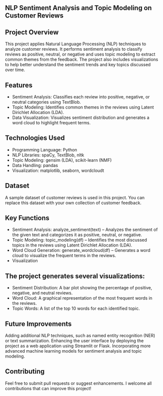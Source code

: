 ## NLP Sentiment Analysis and Topic Modeling on Customer Reviews

## Project Overview

This project applies Natural Language Processing (NLP) techniques to analyze customer reviews. 
It performs sentiment analysis to classify reviews as positive, neutral, or negative and uses topic modeling to extract common themes from the feedback. 
The project also includes visualizations to help better understand the sentiment trends and key topics discussed over time.

## Features
- Sentiment Analysis: Classifies each review into positive, negative, or neutral categories using TextBlob.
- Topic Modeling: Identifies common themes in the reviews using Latent Dirichlet Allocation (LDA).
- Data Visualization: Visualizes sentiment distribution and generates a word cloud to highlight frequent terms.

## Technologies Used
- Programming Language: Python
- NLP Libraries: spaCy, TextBlob, nltk
- Topic Modeling: gensim (LDA), scikit-learn (NMF)
- Data Handling: pandas
- Visualization: matplotlib, seaborn, wordcloudt

## Dataset
A sample dataset of customer reviews is used in this project. You can replace this dataset with your own collection of customer feedback.

## Key Functions
- Sentiment Analysis: analyze_sentiment(text) – Analyzes the sentiment of the given text and categorizes it as positive, neutral, or negative.
- Topic Modeling: topic_modeling(df) – Identifies the most discussed topics in the reviews using Latent Dirichlet Allocation (LDA).
- Word Cloud Generation: generate_wordcloud(df) – Generates a word cloud to visualize the frequent terms in the reviews.
- Visualization

## The project generates several visualizations:
- Sentiment Distribution: A bar plot showing the percentage of positive, negative, and neutral reviews.
- Word Cloud: A graphical representation of the most frequent words in the reviews.
- Topic Words: A list of the top 10 words for each identified topic.

## Future Improvements
Adding additional NLP techniques, such as named entity recognition (NER) or text summarization.
Enhancing the user interface by deploying the project as a web application using Streamlit or Flask.
Incorporating more advanced machine learning models for sentiment analysis and topic modeling.

## Contributing
Feel free to submit pull requests or suggest enhancements. I welcome all contributions that can improve this project!
